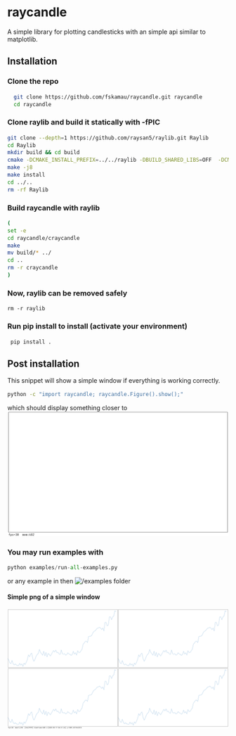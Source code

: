 # raycandle
A simple library for plotting candlesticks with an simple api similar to matplotlib.

## Installation

### Clone the repo 
```bash 
  git clone https://github.com/fskamau/raycandle.git raycandle
  cd raycandle
  ```
  
### Clone raylib and build it statically with -fPIC

 ```bash 
 git clone --depth=1 https://github.com/raysan5/raylib.git Raylib
 cd Raylib
 mkdir build && cd build 
 cmake -DCMAKE_INSTALL_PREFIX=../../raylib -DBUILD_SHARED_LIBS=OFF  -DCMAKE_BUILD_TYPE=Release  -DCMAKE_POSITION_INDEPENDENT_CODE=ON  ..
 make -j8
 make install
 cd ../..
 rm -rf Raylib
 ```
 
### Build raycandle with raylib 
 ```bash
(
 set -e
 cd raycandle/craycandle
 make
 mv build/* ../
 cd ..
 rm -r craycandle
) 
```

### Now, raylib can be removed safely
```
rm -r raylib
```

### Run pip install to install (activate your environment)
 ```bash 
  pip install .
 ```
 
## Post installation
 This snippet will show a simple window if everything is working correctly.
 ```bash 
 python -c "import raycandle; raycandle.Figure().show();"
 ```
 which should display something closer to 
 ![simple window](examples/simple_window.png)
  
### You may run examples with 
  ```python
  python examples/run-all-examples.py 
  ```	 
  or any example in then ![*/examples*](examples/) folder
  
  #### Simple png of a simple window 
  ![Simple window screenshot](examples/example.png)
